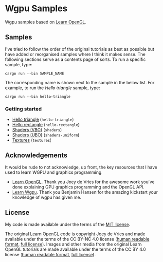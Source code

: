 # Wgpu Samples

Wgpu samples based on [Learn OpenGL](https://learnopengl.com/).

## Samples

I've tried to follow the order of the original tutorials as best as possible but have added or reorganised samples where I think it makes sense.
The following sections serve as a contents page of sorts.
To run a specific sample, type:

```
cargo run --bin SAMPLE_NAME
```

The corresponding name is shown next to the sample in the below list.
For example, to run the _Hello triangle_ sample, type:

```
cargo run --bin hello-triangle
```

### Getting started

- [Hello triangle](samples/hello-triangle) (`hello-triangle`)
- [Hello rectangle](samples/hello-rectangle) (`hello-rectangle`)
- [Shaders (VBO)](samples/shaders) (`shaders`)
- [Shaders (UBO)](samples/shaders-uniform) (`shaders-uniform`)
- [Textures](samples/textures) (`textures`)

## Acknowledgements

It would be rude to not acknowledge, up front, the key resources that I have used to learn WGPU and graphics programming.

- [Learn OpenGL](https://learnopengl.com/).
Thank you Joey de Vries for the awesome work you've done explaining GPU graphics programming and the OpenGL API.
- [Learn Wgpu](https://sotrh.github.io/learn-wgpu/).
Thank you Benjamin Hansen for the amazing kickstart your knowledge of wgpu has given me.

## License

My code is made available under the terms of the [MIT license](LICENSE).

The original Learn OpenGL code is copyright Joey de Vries and made available under the terms of the CC BY-NC 4.0 license ([human readable format](https://creativecommons.org/licenses/by-nc/4.0/), [full license](https://creativecommons.org/licenses/by-nc/4.0/legalcode)).
Images and other media from the original Learn OpenGL tutorials are made available under the terms of the CC BY 4.0 license ([human readable format](https://creativecommons.org/licenses/by/4.0/), [full license](https://creativecommons.org/licenses/by/4.0/legalcode)).
